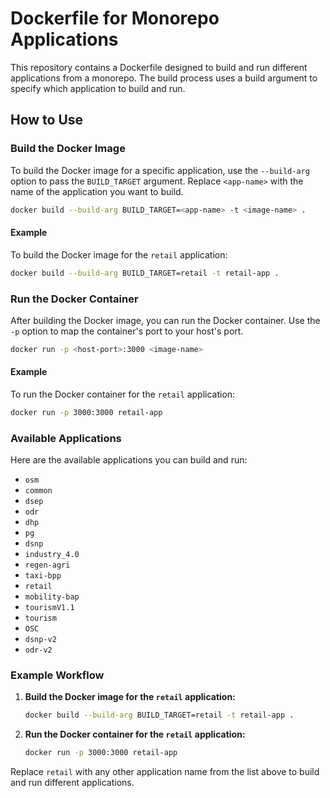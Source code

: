 # Dockerfile for Monorepo Applications

This repository contains a Dockerfile designed to build and run different applications from a monorepo. The build process uses a build argument to specify which application to build and run.

## How to Use

### Build the Docker Image

To build the Docker image for a specific application, use the `--build-arg` option to pass the `BUILD_TARGET` argument. Replace `<app-name>` with the name of the application you want to build.

```sh
docker build --build-arg BUILD_TARGET=<app-name> -t <image-name> .
```

#### Example

To build the Docker image for the `retail` application:

```sh
docker build --build-arg BUILD_TARGET=retail -t retail-app .
```

### Run the Docker Container

After building the Docker image, you can run the Docker container. Use the `-p` option to map the container's port to your host's port.

```sh
docker run -p <host-port>:3000 <image-name>
```

#### Example

To run the Docker container for the `retail` application:

```sh
docker run -p 3000:3000 retail-app
```

### Available Applications

Here are the available applications you can build and run:

- `osm`
- `common`
- `dsep`
- `odr`
- `dhp`
- `pg`
- `dsnp`
- `industry_4.0`
- `regen-agri`
- `taxi-bpp`
- `retail`
- `mobility-bap`
- `tourismV1.1`
- `tourism`
- `OSC`
- `dsnp-v2`
- `odr-v2`

### Example Workflow

1. **Build the Docker image for the `retail` application:**
   ```sh
   docker build --build-arg BUILD_TARGET=retail -t retail-app .
   ```

2. **Run the Docker container for the `retail` application:**
   ```sh
   docker run -p 3000:3000 retail-app
   ```

Replace `retail` with any other application name from the list above to build and run different applications.

